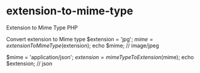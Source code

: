 # extension-to-mime-type
Extension to Mime Type PHP

Convert extension to Mime type
$extension = 'jpg';
$mime = extensionToMimeType($extension);
echo $mime; // image/jpeg

$mime = 'application/json';
$extension = mimeTypeToExtension($mime);
echo $extension; // json
